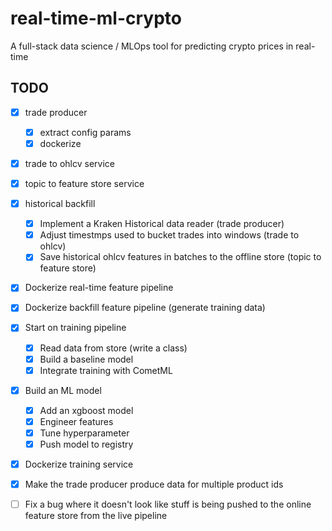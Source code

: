 # real-time-ml-crypto
A full-stack data science / MLOps tool for predicting crypto prices in real-time


## TODO
 - [x] trade producer
    - [x] extract config params
    - [x] dockerize
 - [x] trade to ohlcv service
 - [x] topic to feature store service
 - [X] historical backfill
    - [X] Implement a Kraken Historical data reader (trade producer)
    - [X] Adjust timestmps used to bucket trades into windows (trade to ohlcv)
    - [X] Save historical ohlcv features in batches to the offline store (topic to feature store)

 - [X] Dockerize real-time feature pipeline
 - [X] Dockerize backfill feature pipeline (generate training data)
 - [X] Start on training pipeline
   - [X] Read data from store (write a class)
   - [X] Build a baseline model
   - [X] Integrate training with CometML
 - [X] Build an ML model
    - [X] Add an xgboost model
    - [X] Engineer features
    - [X] Tune hyperparameter
    - [X] Push model to registry
 - [X] Dockerize training service
 - [X] Make the trade producer produce data for multiple product ids

 - [ ] Fix a bug where it doesn't look like stuff is being pushed to the online feature store from the live pipeline